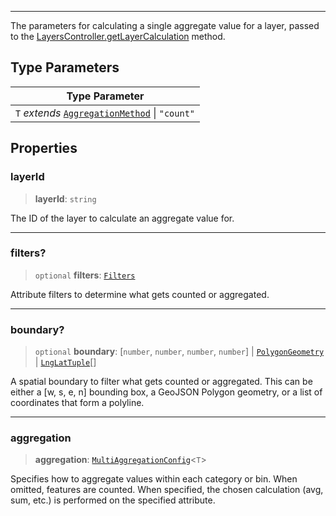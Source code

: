 ***

The parameters for calculating a single aggregate value for a layer, passed to
the [LayersController.getLayerCalculation](LayersController.md#getlayercalculation) method.

## Type Parameters

| Type Parameter                                                         |
| ---------------------------------------------------------------------- |
| `T` *extends* [`AggregationMethod`](AggregationMethod.md) \| `"count"` |

## Properties

### layerId

> **layerId**: `string`

The ID of the layer to calculate an aggregate value for.

***

### filters?

> `optional` **filters**: [`Filters`](Filters.md)

Attribute filters to determine what gets counted or aggregated.

***

### boundary?

> `optional` **boundary**: \[`number`, `number`, `number`, `number`] | [`PolygonGeometry`](../Shared/PolygonGeometry.md) | [`LngLatTuple`](../Shared/LngLatTuple.md)\[]

A spatial boundary to filter what gets counted or aggregated. This can be either
a \[w, s, e, n] bounding box, a GeoJSON Polygon geometry, or a list of coordinates
that form a polyline.

***

### aggregation

> **aggregation**: [`MultiAggregationConfig`](MultiAggregationConfig.md)\<`T`>

Specifies how to aggregate values within each category or bin. When omitted,
features are counted. When specified, the chosen calculation (avg, sum, etc.)
is performed on the specified attribute.
